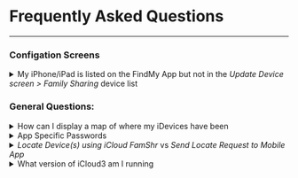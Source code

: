 # Frequently Asked Questions

------
### Configation Screens

<details><summary>My iPhone/iPad is listed on the FindMy App but not in the <i>Update Device screen > Family Sharing</i> device list</summary>
Location sharing is probably not enabled on the iPad:
<br>&ensp;• On the iPhone/iPad, go to <i>Settings App > Privacy and Security > Location Services - Share My Location</i> -  <i>Location Sharing</i> should be enabled.
<br>&ensp;• On the iPhone/iPad, go to <i>FindMy App > Me</i> - The <i>Location</i> field should not be showing "‘Not Sharing Location".
</details>

### General Questions:

<details><summary>How can I display a map of where my iDevices have been</summary>
HA provides a Lovelace map card that will show the location track of your iDevices. Refer to the HA Map documentation on setting it up. Add each Person (person.gary) or iDevice (device_tracker.gary_iphone)  you want to track on the Map configuration screen in the Entity field. 
</details>

<details><summary>App Specific Passwords</summary>
App Specific Passwords are not supported by iCloud3. iCloud3 is a program running on a computer, not an app running on an iDevice. It uses web service calls to request the location of the devices in the iCloud's Family Sharing List. Apps running on iDevices use a different access method that is not available by programs.
</details>


<details><summary><i>Locate Device(s) using iCloud FamShr</i> vs <i>Send Locate Request to Mobile App</i> </summary>
Both options will try to locate the iDevice. However:
<br>&ensp;• <i>FamShr Locate</i> - (Preferred) iCloud3 requests the location from iCloud Location Services and gets an immediate response with it's location. It also gets the location of the other devices in the Family Sharing list. 
<br>&ensp;• <i>Mobile App Request</i> - iCloud3 sends a message to that iDevice asking for it's location and then waits for a response. There may be a delay in providing the location if the device is asleep, the Mobile App is not loaded and running or if it is running in the background.
</details>

<details><summary>What version of iCloud3 am I running</summary>
<br><b>HACS Version</b>
<br>HACS displays information about the version of iCloud3 it has downloaded. HACS keeps that version number in it's database to be able to identify when an update is available. 
<img src="../icloud3_v3_docs/images/version-hacs.png">
<br><i>This version may or may not be the version of iCloud3 you are running. The only way to know is to look at iCloud3 itself,</i>
<br>
<br><b>Version of iCloud3 that is Running</b>
<br>The version that is running on your system might not be the actual version of iCloud3 that HACS thinks is installed and running. The only way to know is to verify the version in iCloud3 itself.  The following screens highlight the version number running in red. 
<br>&ensp;• On the <i>device_tracker.[devicename]</i> attributes for every device being tracked by iCloud3.
<br>&ensp;• In the <i>Event Log</i> when iCloud3 starts at the beginning and end of the startup process.
<br>&ensp;• In the <i>Event Log</i> when you hover a mouse over the Actions list or when you open the Actions list. 
<br>&ensp;• In the iCloud3 configuration file <i>config./storage/icloud3</i> (admin rights must be enabled)
<br>&ensp;• In the <i>config/icloud3-0.log</i> log file.
<img src="../icloud3_v3_docs/images/version-running.png">
</details>



